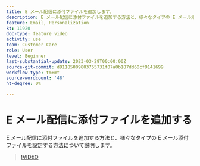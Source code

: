```yaml
---
title: E メール配信に添付ファイルを追加します。
description: E メール配信に添付ファイルを追加する方法と、様々なタイプの E メール添付ファイルを設定する方法について説明します。
feature: Email, Personalization
kt: 11920
doc-type: feature video
activity: use
team: Customer Care
role: User
level: Beginner
last-substantial-update: 2023-03-29T00:00:00Z
source-git-commit: d91185009803755731f07a0b187dd60cf9141699
workflow-type: tm+mt
source-wordcount: '48'
ht-degree: 0%

---
```



# E メール配信に添付ファイルを追加する

E メール配信に添付ファイルを追加する方法と、様々なタイプの E メール添付ファイルを設定する方法について説明します。

>[!VIDEO](https://video.tv.adobe.com/v/3415789?quality=12)
